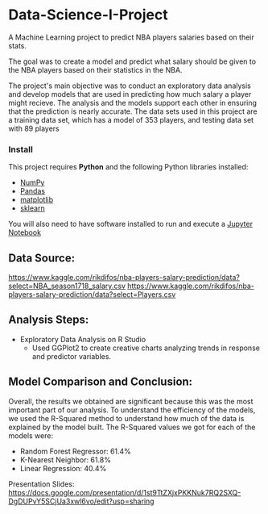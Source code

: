# Data-Science-I-Project
A Machine Learning project to predict NBA players salaries based on their stats. 

The goal was to create a model and predict what salary should be given to the NBA players based on their statistics in the NBA. 

The project's main objective was to conduct an exploratory data analysis and develop models that are used in predicting how much salary a player might recieve. The analysis and the models support each other in ensuring that the prediction is nearly accurate. The data sets used in this project are a training data set, which has a model of 353 players, and testing data set with 89 players


### Install

This project requires **Python** and the following Python libraries installed:

- [NumPy](http://www.numpy.org/)
- [Pandas](http://pandas.pydata.org/)
- [matplotlib](http://matplotlib.org/)
- [sklearn](https://scikit-learn.org)

You will also need to have software installed to run and execute a [Jupyter Notebook](http://ipython.org/notebook.html)

## Data Source:

https://www.kaggle.com/rikdifos/nba-players-salary-prediction/data?select=NBA_season1718_salary.csv
https://www.kaggle.com/rikdifos/nba-players-salary-prediction/data?select=Players.csv



## Analysis Steps:

- Exploratory Data Analysis on R Studio
  - Used GGPlot2 to create creative charts analyzing trends in response and predictor variables.
 

## Model Comparison and Conclusion:

Overall, the results we obtained are significant because this was the most important part of our analysis. To understand the efficiency of the models, we used the R-Squared method to understand how much of the data is explained by the model built. The R-Squared values we got for each of the models were:

- Random Forest Regressor: 61.4%
- K-Nearest Neighbor: 61.8%
- Linear Regression: 40.4%


Presentation Slides: https://docs.google.com/presentation/d/1st9TtZXjxPKKNuk7RQ2SXQ-DgDUPvY5SCjUa3xwl6vo/edit?usp=sharing
